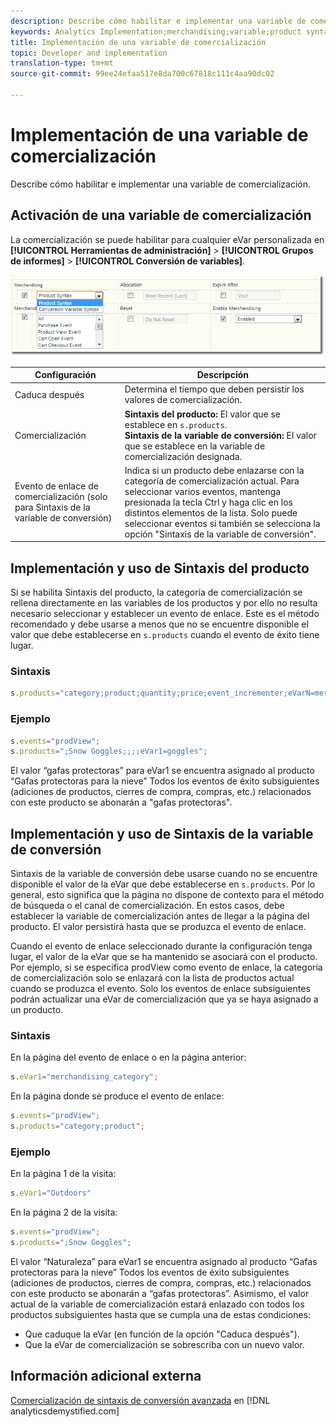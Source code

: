 ```yaml
---
description: Describe cómo habilitar e implementar una variable de comercialización.
keywords: Analytics Implementation;merchandising;variable;product syntax;Conversion Variable Syntax;s.products
title: Implementación de una variable de comercialización
topic: Developer and implementation
translation-type: tm+mt
source-git-commit: 99ee24efaa517e8da700c67818c111c4aa90dc02

---
```



# Implementación de una variable de comercialización

Describe cómo habilitar e implementar una variable de comercialización.

## Activación de una variable de comercialización

La comercialización se puede habilitar para cualquier eVar personalizada en **[!UICONTROL Herramientas de administración]** > **[!UICONTROL Grupos de informes]** > **[!UICONTROL Conversión de variables]**.

![](assets/merch-enable.png)

| Configuración | Descripción |
|--- |--- |
| Caduca después | Determina el tiempo que deben persistir los valores de comercialización. |
| Comercialización | **Sintaxis del producto:** El valor que se establece en `s.products`.<br>**Sintaxis de la variable de conversión:** El valor que se establece en la variable de comercialización designada. |
| Evento de enlace de comercialización (solo para Sintaxis de la variable de conversión) | Indica si un producto debe enlazarse con la categoría de comercialización actual. Para seleccionar varios eventos, mantenga presionada la tecla Ctrl y haga clic en los distintos elementos de la lista. Solo puede seleccionar eventos si también se selecciona la opción &quot;Sintaxis de la variable de conversión&quot;. |

## Implementación y uso de Sintaxis del producto

Si se habilita Sintaxis del producto, la categoría de comercialización se rellena directamente en las variables de los productos y por ello no resulta necesario seleccionar y establecer un evento de enlace. Este es el método recomendado y debe usarse a menos que no se encuentre disponible el valor que debe establecerse en `s.products` cuando el evento de éxito tiene lugar.

### Sintaxis

```js
s.products="category;product;quantity;price;event_incrementer;eVarN=merch_category|eVarM=merch_category2";
```

### Ejemplo

```js
s.events="prodView";
s.products=";Snow Goggles;;;;eVar1=goggles";
```

El valor “gafas protectoras” para eVar1 se encuentra asignado al producto “Gafas protectoras para la nieve” Todos los eventos de éxito subsiguientes (adiciones de productos, cierres de compra, compras, etc.) relacionados con este producto se abonarán a &quot;gafas protectoras&quot;.

## Implementación y uso de Sintaxis de la variable de conversión

Sintaxis de la variable de conversión debe usarse cuando no se encuentre disponible el valor de la eVar que debe establecerse en `s.products`. Por lo general, esto significa que la página no dispone de contexto para el método de búsqueda o el canal de comercialización. En estos casos, debe establecer la variable de comercialización antes de llegar a la página del producto. El valor persistirá hasta que se produzca el evento de enlace.

Cuando el evento de enlace seleccionado durante la configuración tenga lugar, el valor de la eVar que se ha mantenido se asociará con el producto. Por ejemplo, si se especifica prodView como evento de enlace, la categoría de comercialización solo se enlazará con la lista de productos actual cuando se produzca el evento. Solo los eventos de enlace subsiguientes podrán actualizar una eVar de comercialización que ya se haya asignado a un producto.

### Sintaxis

En la página del evento de enlace o en la página anterior:

```js
s.eVar1="merchandising_category";
```

En la página donde se produce el evento de enlace:

```js
s.events="prodView";
s.products="category;product";
```

### Ejemplo

En la página 1 de la visita:

```js
s.eVar1="Outdoors"
```

En la página 2 de la visita:

```js
s.events="prodView";
s.products=";Snow Goggles";
```

El valor “Naturaleza” para eVar1 se encuentra asignado al producto “Gafas protectoras para la nieve” Todos los eventos de éxito subsiguientes (adiciones de productos, cierres de compra, compras, etc.) relacionados con este producto se abonarán a “gafas protectoras”. Asimismo, el valor actual de la variable de comercialización estará enlazado con todos los productos subsiguientes hasta que se cumpla una de estas condiciones:

* Que caduque la eVar (en función de la opción &quot;Caduca después&quot;).
* Que la eVar de comercialización se sobrescriba con un nuevo valor.

## Información adicional externa

[Comercialización de sintaxis de conversión avanzada](https://analyticsdemystified.com/adobe-analytics/advanced-conversion-syntax-merchandising/) en [!DNL analyticsdemystified.com]
